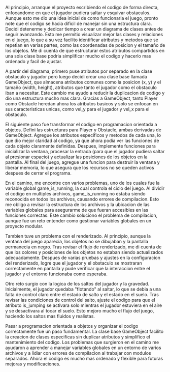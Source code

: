 Al principio, arranque el proyecto escribiendo el codigo de forma directa, enfocandome en que el jugador pudiera saltar y esquivar obstaculos. Aunque esto me dio una idea inicial de como funcionaria el juego, pronto note que el codigo se hacia dificil de manejar sin una estructura clara. Decidi detenerme y dedicar tiempo a crear un diagrama de clases antes de seguir avanzando. Esto me permitio visualizar mejor las clases y relaciones en el juego, lo que a su vez facilito identificar atributos y metodos que se repetian en varias partes, como las coordenadas de posicion y el tamaño de los objetos. Me di cuenta de que estructurar estos atributos compartidos en una sola clase base podria simplificar mucho el codigo y hacerlo mas ordenado y facil de ajustar.

A partir del diagrama, primero puse atributos por separado en la clase obstaculo y jugador pero luego decidi crear una clase base llamada GameObject, que almacena atributos comunes como la posicion (x, y) y el tamaño (width, height), atributos que tanto el jugador como el obstaculo iban a necesitar. Este cambio me ayudo a reducir la duplicacion de codigo y dio una estructura mucho mas clara. Gracias a GameObject, tanto Player como Obstacle heredan ahora los atributos basicos y solo se enfocan en sus caracteristicas unicas, como vel_y para el jugador y vel_x para el obstaculo.

El siguiente paso fue transformar el codigo en programacion orientada a objetos. Defini las estructuras para Player y Obstacle, ambas derivadas de GameObject. Agregue los atributos especificos y metodos de cada una, lo que dio mejor claridad al codigo, ya que ahora podia ver las funciones de cada objeto claramente definidas. Despues, implemente funciones para inicializar la ventana, procesar la entrada (para que el jugador pudiera saltar al presionar espacio) y actualizar las posiciones de los objetos en la pantalla. Al final del juego, agregue una funcion para destruir la ventana y liberar memoria, lo que asegura que los recursos no se queden activos despues de cerrar el programa.

En el camino, me encontre con varios problemas, uno de los cuales fue la variable global game_is_running, la cual controla el ciclo del juego. Al dividir el codigo en multiples archivos, game_is_running no estaba siendo reconocida en todos los archivos, causando errores de compilacion. Esto me obligo a revisar la estructura de los archivos y la ubicacion de las variables globales para asegurarme de que fueran accesibles en las funciones correctas. Este cambio soluciono el problema de compilacion, aunque fue un reto entender como gestionar variables globales en un proyecto modular.

Tambien tuve un problema con el renderizado. Al principio, aunque la ventana del juego aparecia, los objetos no se dibujaban y la pantalla permanecia en negro. Tras revisar el flujo de renderizado, me di cuenta de que los colores y posiciones de los objetos no estaban siendo actualizados adecuadamente. Despues de varias pruebas y ajustes en la configuracion del renderizado, logre que el jugador y el obstaculo se mostraran correctamente en pantalla y pude verificar que la interaccion entre el jugador y el entorno funcionaba como esperaba.

Otro reto surgio con la logica de los saltos del jugador y la gravedad. Inicialmente, el jugador quedaba "flotando" al saltar, lo que se debia a una falta de control claro entre el estado de salto y el estado en el suelo. Tras revisar las condiciones de control del salto, ajuste el codigo para que el atributo is_jumping se activara solo mientras el jugador estuviera en el aire y se desactivara al tocar el suelo. Esto mejoro mucho el flujo del juego, haciendo los saltos mas fluidos y realistas.

Pasar a programacion orientada a objetos y organizar el codigo correctamente fue un paso fundamental. La clase base GameObject facilito la creacion de clases especificas sin duplicar atributos y simplifico el mantenimiento del codigo. Los problemas que surgieron en el camino me ayudaron a aprender a manejar variables globales en un entorno de varios archivos y a lidiar con errores de compilacion al trabajar con modulos separados. Ahora el codigo es mucho mas ordenado y flexible para futuras mejoras y modificaciones.
